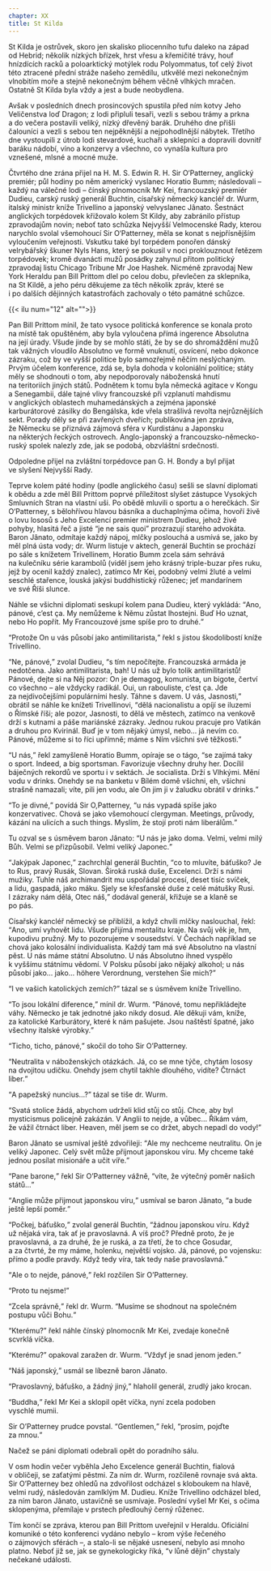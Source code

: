 ```yaml
---
chapter: XX
title: St Kilda
---
```


St Kilda je ostrůvek, skoro jen skalisko pliocenního tufu daleko na&nbsp;západ od&nbsp;Hebrid; několik nízkých břízek, hrst vřesu a&nbsp;křemičité trávy, houf hnízdících racků a&nbsp;poloarktický motýlek rodu Polyommatus, toť&nbsp;celý život této ztracené přední stráže našeho zemědílu, utkvělé mezi nekonečným vlnobitím moře a&nbsp;stejně nekonečným během věčně vlhkých mračen.
Ostatně St Kilda byla vždy a&nbsp;jest a&nbsp;bude neobydlena.

Avšak v&nbsp;posledních dnech prosincových spustila před ním kotvy
Jeho Veličenstva loď Dragon; z&nbsp;lodi připluli tesaři, vezli s&nbsp;sebou trámy a&nbsp;prkna a&nbsp;do&nbsp;večera postavili veliký, nízký dřevěný barák.
Druhého dne přišli čalouníci a&nbsp;vezli s&nbsp;sebou ten nejpěknější a&nbsp;nejpohodlnější nábytek.
Třetího dne vystoupili z&nbsp;útrob lodi stevardové, kuchaři a&nbsp;sklepníci a&nbsp;dopravili dovnitř baráku nádobí, víno a&nbsp;konzervy a&nbsp;všechno, co&nbsp;vynašla kultura pro vznešené, mlsné a&nbsp;mocné&nbsp;muže.

Čtvrtého dne zrána přijel na&nbsp;H.&nbsp;M.&nbsp;S.&nbsp;Edwin R.&nbsp;H.&nbsp;Sir
O‘Patterney, anglický premiér; půl hodiny po&nbsp;něm americký vyslanec Horatio Bumm; následovali – každý na&nbsp;válečné lodi – čínský plnomocník Mr Kei, francouzský premiér Dudieu, carský ruský generál Buchtin, císařský německý kancléř dr. Wurm, italský ministr kníže Trivellino a&nbsp;japonský velvyslanec Jânato.
Šestnáct anglických torpédovek křižovalo kolem St Kildy, aby&nbsp;zabránilo přístup zpravodajům novin; neboť tato schůzka Nejvyšší Velmocenské Rady, kterou narychlo svolal všemohoucí Sir O‘Patterney, měla se konat s&nbsp;nejpřísnějším vyloučením veřejnosti.
Vskutku také byl torpédem ponořen dánský velrybářský škuner Nyls
Hans, který se pokusil v&nbsp;noci proklouznout řetězem torpédovek; kromě dvanácti mužů posádky zahynul přitom politický zpravodaj listu Chicago Tribune Mr Joe Hashek.
Nicméně zpravodaj New York Heraldu pan Bill Prittom dlel po&nbsp;celou dobu, převlečen za&nbsp;sklepníka, na&nbsp;St Kildě, a&nbsp;jeho péru děkujeme za&nbsp;těch několik zpráv, které se i&nbsp;po&nbsp;dalších dějinných katastrofách zachovaly o&nbsp;této památné&nbsp;schůzce.

{{< ilu num="12" alt="">}}

Pan Bill Prittom mínil, že&nbsp;tato vysoce politická konference se konala proto na&nbsp;místě tak opuštěném, aby&nbsp;byla vyloučena přímá ingerence Absolutna na&nbsp;její úrady.
Všude jinde by se mohlo státi, že&nbsp;by se do&nbsp;shromáždění mužů tak vážných vloudilo Absolutno ve&nbsp;formě vnuknutí, osvícení, nebo dokonce zázraku, což&nbsp;by ve&nbsp;vyšší politice bylo samozřejmě něčím neslýchaným.
Prvým účelem konference, zdá&nbsp;se, byla dohoda v&nbsp;koloniální politice; státy měly se shodnouti o&nbsp;tom, aby&nbsp;nepodporovaly náboženská hnutí na&nbsp;teritoriích jiných států.
Podnětem k&nbsp;tomu byla německá agitace v&nbsp;Kongu a&nbsp;Senegambii, dále tajné vlivy francouzské při vzplanutí mahdismu v&nbsp;anglických oblastech muhamedánských a&nbsp;zejména japonské karburátorové zásilky do&nbsp;Bengálska, kde&nbsp;vřela strašlivá revolta nejrůznějších sekt.
Porady děly se při zavřených dveřích; publikována jen zpráva, že&nbsp;Německu se přiznává zájmová sféra v&nbsp;Kurdistánu a&nbsp;Japonsku na&nbsp;některých řeckých ostrovech.
Anglo-japonský a&nbsp;francouzsko-německo-ruský spolek nalezly zde, jak&nbsp;se podobá, obzvláštní srdečnosti.

Odpoledne přijel na&nbsp;zvláštní torpédovce pan G.&nbsp;H.&nbsp;Bondy a&nbsp;byl přijat ve&nbsp;slyšení Nejvyšší&nbsp;Rady.

Teprve kolem páté hodiny (podle anglického času) sešli se slavní diplomati k&nbsp;obědu a&nbsp;zde měl Bill Prittom poprvé příležitost slyšet zástupce Vysokých Smluvních Stran na&nbsp;vlastní uši.
Po&nbsp;obědě mluvili o&nbsp;sportu a&nbsp;o&nbsp;herečkách.
Sir O‘Patterney, s&nbsp;bělohřívou hlavou básníka a&nbsp;duchaplnýma očima, hovoří živě o&nbsp;lovu lososů s&nbsp;Jeho Excelencí premier ministrem Dudieu, jehož živé pohyby, hlasitá řeč a&nbsp;jisté
<q>je ne sais quoi</q>
prozrazují starého advokáta.
Baron Jânato, odmítaje každý nápoj, mlčky poslouchá a&nbsp;usmívá se, jako by měl plná ústa vody; dr. Wurm listuje v&nbsp;aktech, generál Buchtin se prochází po&nbsp;sále s&nbsp;knížetem
Trivellinem, Horatio Bumm zcela sám sehrává na&nbsp;kulečníku série karambolů (viděl jsem jeho krásný triple-buzar přes ruku, jejž by ocenil každý znalec), zatímco
Mr Kei, podobný velmi žluté a&nbsp;velmi seschlé stařence, louská jakýsi buddhistický růženec; jeť mandarínem ve&nbsp;své Říši&nbsp;slunce.

Náhle se všichni diplomati seskupí kolem pana Dudieu, který vykládá:
<q>Ano, pánové, c’est ça.
My nemůžeme k&nbsp;Němu zůstat lhostejni.
Buď Ho uznat, nebo Ho popřít.
My Francouzové jsme spíše pro to druhé.</q>

<q>Protože On u&nbsp;vás působí jako antimilitarista,</q> řekl s&nbsp;jistou škodolibostí kníže Trivellino.

<q>Ne, pánové,</q> zvolal Dudieu, <q>s&nbsp;tím nepočítejte.
Francouzská armáda je nedotčena.
Jako antimilitarista, bah!
U&nbsp;nás už&nbsp;bylo tolik antimilitaristů!
Pánové, dejte si na&nbsp;Něj pozor: On je demagog, komunista, un&nbsp;bigote, čertví co všechno – ale vždycky radikál.
Oui, un&nbsp;rabouliste, c’est ça.
Jde za&nbsp;nejdivočejšími populárními hesly.
Táhne s&nbsp;davem.
U&nbsp;vás, Jasnosti,</q> obrátil se náhle ke&nbsp;knížeti Trivellinovi, <q>dělá nacionalistu a&nbsp;opíjí se iluzemi o&nbsp;Římské říši; ale pozor, Jasnosti, to&nbsp;dělá ve&nbsp;městech, zatímco na&nbsp;venkově drží s&nbsp;kutnami a&nbsp;páše mariánské zázraky.
Jednou rukou pracuje pro Vatikán a&nbsp;druhou pro Kvirinál.
Buď je v&nbsp;tom nějaký úmysl, nebo… já nevím co.
Pánové, můžeme si to říci upřímně; máme s&nbsp;Ním všichni své těžkosti.</q>

<q>U&nbsp;nás,</q> řekl zamyšleně Horatio Bumm, opíraje se o&nbsp;tágo, <q>se zajímá taky o&nbsp;sport.
Indeed, a&nbsp;big sportsman.
Favorizuje všechny druhy her.
Docílil báječných rekordů ve&nbsp;sportu i&nbsp;v&nbsp;sektách.
Je socialista.
Drží s&nbsp;Vlhkými.
Mění vodu v&nbsp;drinks.
Onehdy se na&nbsp;banketu v&nbsp;Bílém domě všichni, eh, všichni strašně namazali; víte, pili jen vodu, ale&nbsp;On jim ji v&nbsp;žaludku obrátil v&nbsp;drinks.</q>

<q>To je divné,</q> povídá Sir O,Patterney, <q>u&nbsp;nás vypadá spíše jako konzervativec.
Chová se jako všemohoucí clergyman.
Meetings, průvody, kázání na&nbsp;ulicích a&nbsp;such things.
Myslím, že&nbsp;stojí proti nám liberálům.</q>

Tu ozval se s&nbsp;úsměvem baron Jânato:
<q>U&nbsp;nás je jako doma.
Velmi, velmi milý Bůh.
Velmi se přizpůsobil.
Velmi veliký Japonec.</q>

<q>Jakýpak Japonec,</q> zachrchlal generál Buchtin, <q>co to mluvíte, báťuško?
Je to Rus, pravý Rusák, Slovan.
Široká ruská duše, Excelenci.
Drží s&nbsp;námi mužiky.
Tuhle náš archimandrit mu uspořádal procesí, deset tisíc svíček, a&nbsp;lidu, gaspadá, jako máku.
Sjely se křesťanské duše z&nbsp;celé mátušky Rusi.
I&nbsp;zázraky nám dělá, Otec náš,</q> dodával generál, křižuje se a&nbsp;klaně se po&nbsp;pás.

Císařský kancléř německý se přiblížil, a&nbsp;když chvíli mlčky naslouchal, řekl:
<q>Ano, umí&nbsp;vyhovět lidu.
Všude přijímá mentalitu kraje.
Na&nbsp;svůj věk je, hm, kupodivu pružný.
My to pozorujeme v&nbsp;sousedství.
V&nbsp;Čechách například se chová jako kolosální individualista.
Každý tam má své Absolutno na&nbsp;vlastní pěst.
U&nbsp;nás máme státní Absolutno.
U&nbsp;nás Absolutno ihned vyspělo k&nbsp;vyššímu státnímu vědomí.
V&nbsp;Polsku působí jako nějaký alkohol; u&nbsp;nás působí jako… jako…
höhere Verordnung, verstehen Sie mich?</q>

<q>I&nbsp;ve&nbsp;vašich katolických zemích?</q>
tázal se s&nbsp;úsměvem kníže Trivellino.

<q>To jsou lokální diference,</q> mínil dr. Wurm.
<q>Pánové, tomu nepřikládejte váhy.
Německo je tak jednotné jako nikdy dosud.
Ale děkuji vám, kníže, za&nbsp;katolické Karburátory, které k&nbsp;nám pašujete.
Jsou naštěstí špatné, jako všechny italské výrobky.</q>

<q>Ticho, ticho, pánové,</q> skočil do&nbsp;toho Sir O’Patterney.

<q>Neutralita v&nbsp;náboženských otázkách.
Já, co&nbsp;se mne týče, chytám lososy na&nbsp;dvojitou udičku.
Onehdy jsem chytil takhle dlouhého, vidíte?
Čtrnáct liber.</q>

<q>A&nbsp;papežský nuncius…?</q>
tázal se tiše dr.&nbsp;Wurm.

<q>Svatá stolice žádá, abychom udrželi klid stůj co stůj.
Chce, aby&nbsp;byl mysticismus policejně zakázán.
V&nbsp;Anglii to nejde, a&nbsp;vůbec… Říkám vám, že&nbsp;vážil čtrnáct liber.
Heaven, měl&nbsp;jsem se co držet, abych nepadl do&nbsp;vody!</q>

Baron Jânato se usmíval ještě zdvořileji:
<q>Ale my nechceme neutralitu.
On je veliký Japonec.
Celý svět může přijmout japonskou víru.
My chceme také jednou posílat misionáře a&nbsp;učit víře.</q>

<q>Pane barone,</q> řekl Sir O’Patterney vážně, <q>víte, že&nbsp;výtečný poměr našich států…</q>

<q>Anglie může přijmout japonskou víru,</q> usmíval se baron Jânato, <q>a&nbsp;bude ještě lepší poměr.</q>

<q>Počkej, báťuško,</q> zvolal generál Buchtin, <q>žádnou japonskou víru.
Když už&nbsp;nějaká víra, tak&nbsp;ať&nbsp;je pravoslavná.
A&nbsp;víš proč?
Předně proto, že&nbsp;je pravoslavná, a&nbsp;za&nbsp;druhé, že&nbsp;je ruská, a&nbsp;za&nbsp;třetí, že&nbsp;to chce Gosudar, a&nbsp;za&nbsp;čtvrté, že&nbsp;my máme, holenku, největší vojsko.
Já, pánové, po&nbsp;vojensku: přímo a&nbsp;podle pravdy.
Když tedy víra, tak&nbsp;tedy naše pravoslavná.</q>

<q>Ale o&nbsp;to nejde, pánové,</q> řekl rozčilen Sir O’Patterney.

<q>Proto tu nejsme!</q>

<q>Zcela správně,</q> řekl dr. Wurm.
<q>Musíme se shodnout na&nbsp;společném postupu vůči Bohu.</q>

<q>Kterému?</q>
řekl náhle čínský plnomocník Mr Kei, zvedaje konečně scvrklá&nbsp;víčka.

<q>Kterému?</q>
opakoval zaražen dr. Wurm.
<q>Vždyť je snad jenom jeden.</q>

<q>Náš japonský,</q> usmál se líbezně baron&nbsp;Jânato.

<q>Pravoslavný, báťuško, a&nbsp;žádný jiný,</q> hlaholil generál, zrudlý jako&nbsp;krocan.

<q>Buddha,</q> řekl Mr Kei a&nbsp;sklopil opět víčka, nyní zcela podoben vyschlé&nbsp;mumii.

Sir O’Patterney prudce povstal.
<q>Gentlemen,</q> řekl, <q>prosím, pojďte za&nbsp;mnou.</q>

Načež se páni diplomati odebrali opět do&nbsp;poradního&nbsp;sálu.

V&nbsp;osm hodin večer vyběhla Jeho Excelence generál Buchtin, fialová v&nbsp;obličeji, se&nbsp;zaťatými pěstmi.
Za&nbsp;ním dr. Wurm, rozčileně rovnaje svá akta.
Sir O’Patterney bez ohledů na&nbsp;zdvořilost odcházel s&nbsp;kloboukem na&nbsp;hlavě, velmi rudý, následován zamlklým M.&nbsp;Dudieu.
Kníže Trivellino odcházel bled, za&nbsp;ním baron Jânato, ustavičně se usmívaje.
Poslední vyšel Mr Kei, s&nbsp;očima sklopenýma, přemílaje v&nbsp;prstech předlouhý černý&nbsp;růženec.

Tím končí se zpráva, kterou pan Bill Prittom uveřejnil v&nbsp;Heraldu.
Oficiální komuniké o&nbsp;této konferenci vydáno nebylo – krom výše řečeného o&nbsp;zájmových sférách –, a&nbsp;stalo-li se nějaké usnesení, nebylo asi mnoho platno.
Neboť již se, jak&nbsp;se gynekologicky říká, <q>v&nbsp;lůně dějin</q>
chystaly nečekané události.
